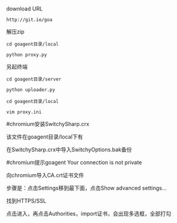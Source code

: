 download URL
```
http://git.io/goa
```
解压zip 
```
cd goagent目录/local

python proxy.py
```
另起终端
```
cd goagent目录/server

python uploader.py

cd goagent目录/local

vim proxy.ini
```
#chromium安装SwitchySharp.crx

该文件在goagent目录/local下有

在SwitchySharp.crx中导入SwitchyOptions.bak备份

#chromium提示goagent Your connection is not private

向chromium导入CA.crt证书文件

步骤是：点击Settings移到最下面，点击Show advanced settings...

找到HTTPS/SSL

点击进入，再点击Authorities，import证书，会出现多选框，全部打勾
